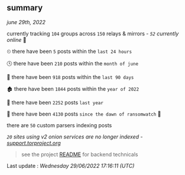 
## summary
_june 29th, 2022_

currently tracking `104` groups across `150` relays & mirrors - _`52` currently online_ 📡

⏲ there have been `5` posts within the `last 24 hours`

🕓 there have been `210` posts within the `month of june`

📅 there have been `918` posts within the `last 90 days`

🏚 there have been `1844` posts within the `year of 2022`

🚀 there have been `2252` posts `last year`

🦕 there have been `4130` posts `since the dawn of ransomwatch` 🐣

there are `50` custom parsers indexing posts

_`20` sites using v2 onion services are no longer indexed - [support.torproject.org](https://support.torproject.org/onionservices/v2-deprecation/)_

> see the project [README](https://github.com/jmousqueton/ransomwatch#readme) for backend technicals



Last update : _Wednesday 29/06/2022 17:16:11 (UTC)_

